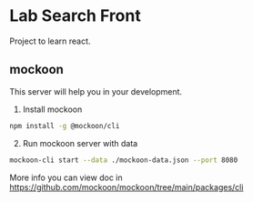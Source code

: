 # Lab Search Front

Project to learn react.

## mockoon
This server will help you in your development.

1. Install mockoon
```bash
npm install -g @mockoon/cli
```

2. Run mockoon server with data
```bash
mockoon-cli start --data ./mockoon-data.json --port 8080
```

More info you can view doc in https://github.com/mockoon/mockoon/tree/main/packages/cli

